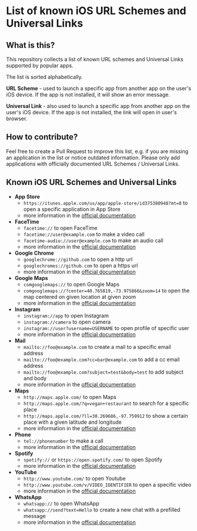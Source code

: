 # List of known iOS URL Schemes and Universal Links

## What is this?

This repository collects a list of known URL schemes and Universal Links supported by popular apps.

The list is sorted alphabetically.

**URL Scheme** - used to launch a specific app from another app on the user's iOS device. If the app is not installed, it will show an error message.

**Universal Link** - also used to launch a specific app from another app on the user's iOS device. If the app is not installed, the link will open in user's browser.

## How to contribute?

Feel free to create a Pull Request to improve this list, e.g. if you are missing an application in the list or notice outdated information. Please only add applications with officially documented URL Schemes / Universal Links.

## Known iOS URL Schemes and Universal Links

- **App Store**
	- `https://itunes.apple.com/us/app/apple-store/id375380948?mt=8` to open a specific application in App Store
	- more information in the [official documentation](https://developer.apple.com/library/archive/qa/qa1629/_index.html )
- **FaceTime**
	- `facetime://` to open FaceTime
	- `facetime://user@example.com` to make a video call
	- `facetime-audio://user@example.com` to make an audio call
	- more information in the [official documentation](https://developer.apple.com/library/archive/featuredarticles/iPhoneURLScheme_Reference/FacetimeLinks/FacetimeLinks.html#//apple_ref/doc/uid/TP40007899-CH2-SW1)
- **Google Chrome** 
	- `googlechrome://github.com` to open a http url
	- `googlechromes://github.com` to open a https url
	- more information in the [official documentation](https://developer.chrome.com/multidevice/ios/links)
- **Google Maps**
	- `comgooglemaps://` to open Google Maps
	- `comgooglemaps://?center=40.765819,-73.975866&zoom=14` to open the map centered on given location at given zoom
	- more information in the [official documentation](https://developers.google.com/maps/documentation/urls/ios-urlscheme)
- **Instagram**
	- `instagram://app` to open Instagram
	- `instagram://camera` to open camera
	- `instagram://user?username=USERNAME` to open profile of specific user
	- more information in the [official documentation](https://www.instagram.com/developer/mobile-sharing/iphone-hooks/)
- **Mail**
	- `mailto://foo@example.com` to create a mail to a specific email address
	- `mailto://foo@example.com?cc=bar@example.com` to add a cc email address
	- `mailto://foo@example.com?subject=test&body=test` to add subject and body
	- more information in the [official documentation](https://developer.apple.com/library/archive/featuredarticles/iPhoneURLScheme_Reference/MailLinks/MailLinks.html#//apple_ref/doc/uid/TP40007899-CH4-SW1)
- **Maps** 
	- `http://maps.apple.com/` to open Maps 
	- `http://maps.apple.com/?q=vegan+restaurant` to search for a specific place
	- `http://maps.apple.com/?ll=30.269686,-97.759912` to show a certain place with a given latitude and longitude
	- more information in the [official documentation](https://developer.apple.com/library/archive/featuredarticles/iPhoneURLScheme_Reference/MapLinks/MapLinks.html#//apple_ref/doc/uid/TP40007899-CH5-SW1)
- **Phone**
	- `tel://phonenumber` to make a call
	- more information in the [official documentation](https://developer.apple.com/library/archive/featuredarticles/iPhoneURLScheme_Reference/PhoneLinks/PhoneLinks.html#//apple_ref/doc/uid/TP40007899-CH6-SW1)
- **Spotify**
	- `spotify://` or `https://open.spotify.com/` to open Spotify
 	- more information in the [official documentation](https://developer.spotify.com/documentation/general/guides/content-linking-guide/)
- **YouTube**
	- `http://www.youtube.com/` to open Youtube
	- `http://www.youtube.com/v/VIDEO_IDENTIFIER` to open a specific video
	- more information in the [official documentation](https://developer.apple.com/library/archive/featuredarticles/iPhoneURLScheme_Reference/YouTubeLinks/YouTubeLinks.html#//apple_ref/doc/uid/TP40007899-CH8-SW1)
- **WhatsApp**
	- `whatsapp://` to open WhatsApp
	- `whatsapp://send?text=Hello` to create a new chat with a prefilled message
	- more information in the [official documentation](https://faq.whatsapp.com/en/iphone/23559013)

